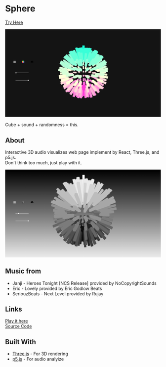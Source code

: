 # Sphere  

[Try Here](https://spherereact.herokuapp.com/)

![image](
       ./public/picture/sphere/img_01.png
      )

Cube + sound + randomness = this.  
## About 

Interactive 3D audio visualizes web page implement by React, Three.js, and p5.js.  
Don't think too much, just play with it.

![image](
       ./public/picture/sphere/img_02.png
      )


## Music from 
* Janji - Heroes Tonight [NCS Release] provided by NoCopyrightSounds
* Eric - Lovely provided by Eric Godlow Beats
* SeriouzBeats - Next Level provided by Rujay

## Links
[Play it here](https://spherereact.herokuapp.com/)  
[Source Code](https://github.com/ITChiang/sphere)

## Built With 

* [Three.js](https://threejs.org/) - For 3D rendering
* [p5.js](https://p5js.org/) - For audio analyize


